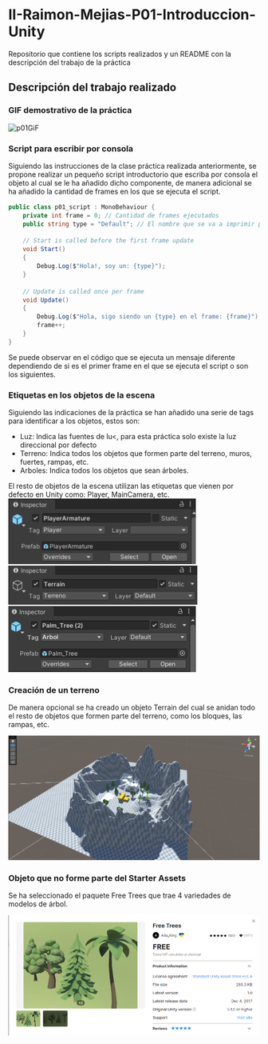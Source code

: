 # II-Raimon-Mejias-P01-Introduccion-Unity
Repositorio que contiene los scripts realizados y un README con la descripción del trabajo de la práctica

## Descripción del trabajo realizado

### GIF demostrativo de la práctica

![p01GiF](resources/p01.gif)

### Script para escribir por consola

Siguiendo las instrucciones de la clase práctica realizada anteriormente, se propone realizar un pequeño script introductorio que escriba por consola el objeto al cual se le ha añadido dicho componente, de manera adicional se ha añadido la cantidad de frames en los que se ejecuta el script. 

```C#
public class p01_script : MonoBehaviour {
    private int frame = 0; // Cantidad de frames ejecutados
    public string type = "Default"; // El nombre que se va a imprimir por pantalla en la consola

    // Start is called before the first frame update
    void Start()
    {
        Debug.Log($"Hola!, soy un: {type}");
    }

    // Update is called once per frame
    void Update()
    {
        Debug.Log($"Hola, sigo siendo un {type} en el frame: {frame}");
        frame++;
    }
}
```

Se puede observar en el código que se ejecuta un mensaje diferente dependiendo de si es el primer frame en el que se ejecuta el script o son los siguientes. 

### Etiquetas en los objetos de la escena

Siguiendo las indicaciones de la práctica se han añadido una serie de tags para identificar a los objetos, estos son:

- Luz: Indica las fuentes de lu<, para esta práctica solo existe la luz direccional por defecto
- Terreno: Indica todos los objetos que formen parte del terreno, muros, fuertes, rampas, etc.
- Arboles: Indica todos los objetos que sean árboles.

El resto de objetos de la escena utilizan las etiquetas que vienen por defecto en Unity como: Player, MainCamera, etc.
![playerTag](resources/player_tag.png)
![terrainTag](resources/terrain_tag.png)
![treeTag](resources/tree_tag.png)

### Creación de un terreno 

De manera opcional se ha creado un objeto Terrain del cual se anidan todo el resto de objetos que formen parte del terreno, como los bloques, las rampas, etc.

![terrain](resources/terrain.png)

### Objeto que no forme parte del Starter Assets

Se ha seleccionado el paquete Free Trees que trae 4 variedades de modelos de árbol. 

![freeTrees](resources/free_trees.png)
